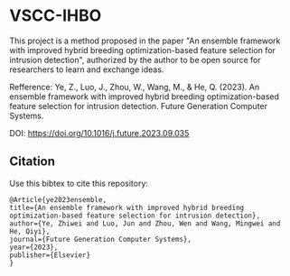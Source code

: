 # VSCC-IHBO
This project is a method proposed in the paper "An ensemble framework with improved hybrid breeding optimization-based feature selection for intrusion detection", authorized by the author to be open source for researchers to learn and exchange ideas.

Refference: Ye, Z., Luo, J., Zhou, W., Wang, M., & He, Q. (2023). An ensemble framework with improved hybrid breeding optimization-based feature selection for intrusion detection. Future Generation Computer Systems.

DOI: https://doi.org/10.1016/j.future.2023.09.035


## Citation
Use this bibtex to cite this repository:
```
@Article{ye2023ensemble,
title={An ensemble framework with improved hybrid breeding optimization-based feature selection for intrusion detection},
author={Ye, Zhiwei and Luo, Jun and Zhou, Wen and Wang, Mingwei and He, Qiyi},
journal={Future Generation Computer Systems},
year={2023},
publisher={Elsevier}
}
```
